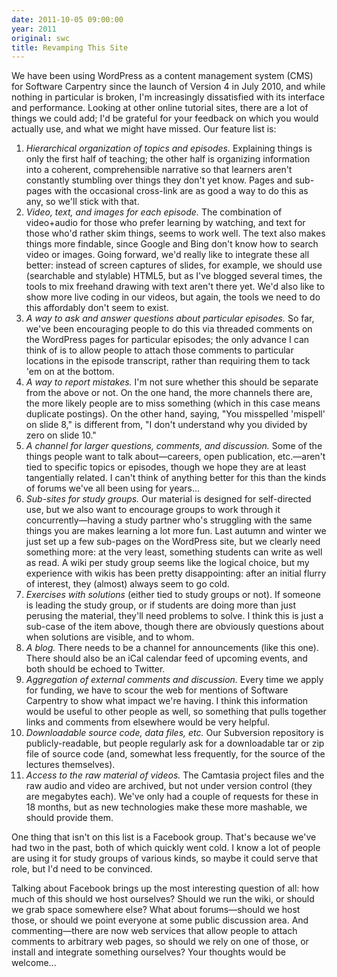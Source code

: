```yaml
---
date: 2011-10-05 09:00:00
year: 2011
original: swc
title: Revamping This Site
---
```

<p>We have been using WordPress as a content management system (CMS) for Software Carpentry since the launch of Version 4 in July 2010, and while nothing in particular is broken, I'm increasingly dissatisfied with its interface and performance. Looking at other online tutorial sites, there are a lot of things we could add; I'd be grateful for your feedback on which you would actually use, and what we might have missed. Our feature list is:</p>
<ol>
<li><em>Hierarchical organization of topics and episodes.</em> Explaining things is only the first half of teaching; the other half is organizing information into a coherent, comprehensible narrative so that learners aren't constantly stumbling over things they don't yet know. Pages and sub-pages with the occasional cross-link are as good a way to do this as any, so we'll stick with that.</li>
<li><em>Video, text, and images for each episode.</em> The combination of video+audio for those who prefer learning by watching, and text for those who'd rather skim things, seems to work well. The text also makes things more findable, since Google and Bing don't know how to search video or images. Going forward, we'd really like to integrate these all better: instead of screen captures of slides, for example, we should use (searchable and stylable) HTML5, but as I've blogged several times, the tools to mix freehand drawing with text aren't there yet. We'd also like to show more live coding in our videos, but again, the tools we need to do this affordably don't seem to exist.</li>
<li><em>A way to ask and answer questions about particular episodes.</em> So far, we've been encouraging people to do this via threaded comments on the WordPress pages for particular episodes; the only advance I can think of is to allow people to attach those comments to particular locations in the episode transcript, rather than requiring them to tack 'em on at the bottom.</li>
<li><em>A way to report mistakes.</em> I'm not sure whether this should be separate from the above or not. On the one hand, the more channels there are, the more likely people are to miss something (which in this case means duplicate postings). On the other hand, saying, "You misspelled 'mispell' on slide 8," is different from, "I don't understand why you divided by zero on slide 10."</li>
<li><em>A channel for larger questions, comments, and discussion.</em> Some of the things people want to talk about&mdash;careers, open publication, etc.&mdash;aren't tied to specific topics or episodes, though we hope they are at least tangentially related. I can't think of anything better for this than the kinds of forums we've all been using for years...</li>
<li><em>Sub-sites for study groups.</em> Our material is designed for self-directed use, but we also want to encourage groups to work through it concurrently&mdash;having a study partner who's struggling with the same things you are makes learning a lot more fun. Last autumn and winter we just set up a few sub-pages on the WordPress site, but we clearly need something more: at the very least, something students can write as well as read. A wiki per study group seems like the logical choice, but my experience with wikis has been pretty disappointing: after an initial flurry of interest, they (almost) always seem to go cold.</li>
<li><em>Exercises with solutions</em> (either tied to study groups or not). If someone is leading the study group, or if students are doing more than just perusing the material, they'll need problems to solve. I think this is just a sub-case of the item above, though there are obviously questions about when solutions are visible, and to whom.</li>
<li><em>A blog.</em> There needs to be a channel for announcements (like this one). There should also be an iCal calendar feed of upcoming events, and both should be echoed to Twitter.</li>
<li><em>Aggregation of external comments and discussion.</em> Every time we apply for funding, we have to scour the web for mentions of Software Carpentry to show what impact we're having. I think this information would be useful to other people as well, so something that pulls together links and comments from elsewhere would be very helpful.</li>
<li><em>Downloadable source code, data files, etc.</em> Our Subversion repository is publicly-readable, but people regularly ask for a downloadable tar or zip file of source code (and, somewhat less frequently, for the source of the lectures themselves).</li>
<li><em>Access to the raw material of videos.</em> The Camtasia project files and the raw audio and video are archived, but not under version control (they are megabytes each). We've only had a couple of requests for these in 18 months, but as new technologies make these more mashable, we should provide them.</li>
</ol>
<p>One thing that isn't on this list is a Facebook group. That's because we've had two in the past, both of which quickly went cold. I know a lot of people are using it for study groups of various kinds, so maybe it could serve that role, but I'd need to be convinced.</p>
<p>Talking about Facebook brings up the most interesting question of all: how much of this should we host ourselves? Should we run the wiki, or should we grab space somewhere else? What about forums&mdash;should we host those, or should we point everyone at some public discussion area. And commenting&mdash;there are now web services that allow people to attach comments to arbitrary web pages, so should we rely on one of those, or install and integrate something ourselves? Your thoughts would be welcome...</p>
